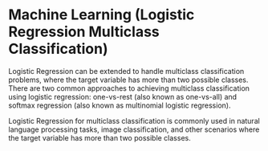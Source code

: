 # Machine Learning (Logistic Regression Multiclass Classification)

Logistic Regression can be extended to handle multiclass classification problems, where the target variable has more than two possible classes. There are two common approaches to achieving multiclass classification using logistic regression: one-vs-rest (also known as one-vs-all) and softmax regression (also known as multinomial logistic regression).

Logistic Regression for multiclass classification is commonly used in natural language processing tasks, image classification, and other scenarios where the target variable has more than two possible classes.
